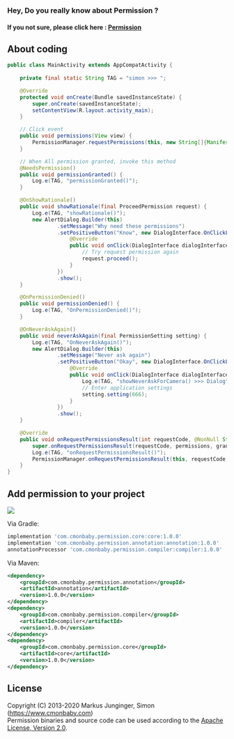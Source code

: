 ### Hey, Do you really know about Permission ?
#### If you not sure, please click here : [Permission](https://www.cmonbaby.com)

## About coding
```java
public class MainActivity extends AppCompatActivity {
    
    private final static String TAG = "simon >>> ";

    @Override
    protected void onCreate(Bundle savedInstanceState) {
        super.onCreate(savedInstanceState);
        setContentView(R.layout.activity_main);
    }

    // Click event
    public void permissions(View view) {
        PermissionManager.requestPermissions(this, new String[]{Manifest.permission.CAMERA});
    }

    // When All permission granted, invoke this method
    @NeedsPermission()
    public void permissionGranted() {
        Log.e(TAG, "permissionGranted()");
    }

    @OnShowRationale()
    public void showRationale(final ProceedPermission request) {
        Log.e(TAG, "showRationale()");
        new AlertDialog.Builder(this)
                .setMessage("Why need these permissions")
                .setPositiveButton("Know", new DialogInterface.OnClickListener() {
                    @Override
                    public void onClick(DialogInterface dialogInterface, int which) {
                        // Try request permission again
                        request.proceed();
                    }
                })
                .show();
    }

    @OnPermissionDenied()
    public void permissionDenied() {
        Log.e(TAG, "OnPermissionDenied()");
    }

    @OnNeverAskAgain()
    public void neverAskAgain(final PermissionSetting setting) {
        Log.e(TAG, "OnNeverAskAgain()");
        new AlertDialog.Builder(this)
                .setMessage("Never ask again")
                .setPositiveButton("Okay", new DialogInterface.OnClickListener() {
                    @Override
                    public void onClick(DialogInterface dialogInterface, int which) {
                        Log.e(TAG, "showNeverAskForCamera() >>> Dialog");
                        // Enter application settings
                        setting.setting(666);
                    }
                })
                .show();
    }

    @Override
    public void onRequestPermissionsResult(int requestCode, @NonNull String[] permissions, @NonNull int[] grantResults) {
        super.onRequestPermissionsResult(requestCode, permissions, grantResults);
        Log.e(TAG, "onRequestPermissionsResult()");
        PermissionManager.onRequestPermissionsResult(this, requestCode, grantResults);
    }
}
```

## Add permission to your project
<a href="https://www.cmonbaby.com">
<img src="https://img.shields.io/bintray/v/cmonbaby/simon/eventbus_annotation?label=maven-central"></a>

Via Gradle:
```gradle
implementation 'com.cmonbaby.permission.core:core:1.0.0'
implementation 'com.cmonbaby.permission.annotation:annotation:1.0.0'
annotationProcessor 'com.cmonbaby.permission.compiler:compiler:1.0.0'
```

Via Maven:
```xml
<dependency>
    <groupId>com.cmonbaby.permission.annotation</groupId>
    <artifactId>annotation</artifactId>
    <version>1.0.0</version>
</dependency>
<dependency>
    <groupId>com.cmonbaby.permission.compiler</groupId>
    <artifactId>compiler</artifactId>
    <version>1.0.0</version>
</dependency>
<dependency>
    <groupId>com.cmonbaby.permission.core</groupId>
    <artifactId>core</artifactId>
    <version>1.0.0</version>
</dependency>
```

## License

Copyright (C) 2013-2020 Markus Junginger, Simon (https://www.cmonbaby.com)  
Permission binaries and source code can be used according to the [Apache License, Version 2.0](LICENSE).
